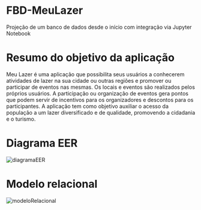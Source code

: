 # FBD-MeuLazer
Projeção de um banco de dados desde o início com integração via Jupyter Notebook 

# Resumo do objetivo da aplicação 
Meu Lazer é uma aplicação que possibilita seus usuários a conhecerem atividades de lazer na sua cidade ou outras regiões e promover ou participar de eventos nas
mesmas. Os locais e eventos são realizados pelos próprios usuários. A participação ou organização de eventos gera pontos que podem servir de incentivos para os organizadores
e descontos para os participantes. A aplicação tem como objetivo auxiliar o acesso da população a um lazer diversificado e de qualidade, promovendo a cidadania e o turismo.

# Diagrama EER
![diagramaEER](https://user-images.githubusercontent.com/91610164/207372571-484abfca-f66c-46fd-8e27-e4e87b92ffb1.png)

# Modelo relacional 
![modeloRelacional](https://user-images.githubusercontent.com/91610164/207372607-c799087b-931d-4556-a704-c1270e4a8e7a.png)
